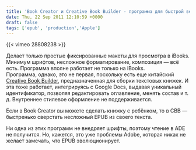 ```yaml
---
title: 'Book Creator и Creative Book Builder - программа для быстрой верстки EPUB в iPad'
date: Thu, 22 Sep 2011 12:10:59 +0000
draft: false
tags: ['epub', 'production','Apple']
---
```


{{< vimeo 28808238 >}}

Делает только простые фиксированные макеты для просмотра в iBooks. Минимум шрифтов, несложное форматирование, композиция — всё есть. Программа вполне работает не только на iBooks.  
Программа, однако, это не первая, поскольку есть еще китайский [Creative Book Builder](http://itunes.apple.com/ru/app/creative-book-builder-create/id451041428?mt=8), предназначенная для сборки текстовых книжек. И эта тоже работает, интегрируясь с Google Docs, выдавая уникальный идентификатор, позволяя редактировать оглавление, менять состав и т. д. Внутреннее стилевое оформление не поддерживается.

Если в Book Creator вы можете сделать книжку с ребёнком, то в CBB — быстренько сверстать несложный EPUB из своего текста.

Ни одна из этих программ не внедряет шрифты, поэтому чтение в ADE не получится. Но, кажется, это уже проблемы Adobe, которая никак не желает замечать, что EPUB эволюционирует.